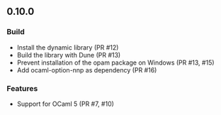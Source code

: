 ## 0.10.0

### Build
- Install the dynamic library (PR #12)
- Build the library with Dune (PR #13)
- Prevent installation of the opam package on Windows (PR #13, #15)
- Add ocaml-option-nnp as dependency (PR #16)

### Features
- Support for OCaml 5 (PR #7, #10)
